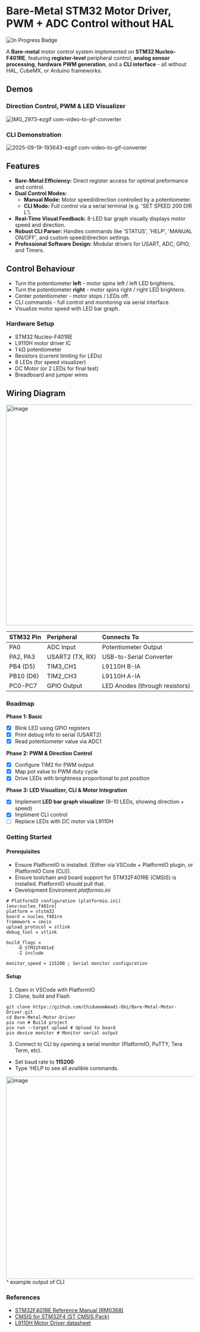 # Bare-Metal STM32 Motor Driver, PWM + ADC Control without HAL
![In Progress Badge](https://img.shields.io/badge/status-in%20progress-orange)  

A **Bare-metal** motor control system implemented on **STM32 Nucleo-F401RE**, featuring **register-level** peripheral control, **analog sensor processing**, **hardware PWM generation**, and a **CLI interface** - all without HAL, CubeMX, or Arduino frameworks.

## Demos 
### Direction Control, PWM & LED Visualizer
![IMG_2973-ezgif com-video-to-gif-converter](https://github.com/user-attachments/assets/e9ab0777-c68f-48c7-974d-36f4139dba0c)

### CLI Demonstration
![2025-09-19-193643-ezgif com-video-to-gif-converter](https://github.com/user-attachments/assets/b5bf2980-ab52-4334-b76e-ebab79aabcd2)

## Features
* **Bare-Metal Efficiency:** Direct register access for optimal preformance and control.
* **Dual Control Modes:**
   * **Manual Mode:** Motor speed/direction controlled by a potentiometer.
   * **CLI Mode:** Full control via a serial terminal (e.g. 'SET SPEED 200 DIR L'). 
* **Real-Time Visual Feedback:** 8-LED bar graph visually displays motor speed and direction.
* **Robust CLI Parser:** Handles commands like 'STATUS', 'HELP', 'MANUAL ON/OFF', and custom speed/direction settings.
* **Professional Software Design:** Modular drivers for USART, ADC, GPIO, and Timers.

## Control Behaviour 
* Turn the potentiometer **left** - motor spins left / left LED brightens.
* Turn the potentiometer **right** - motor spins right / right LED brightens.
* Center potentiometer - motor stops / LEDs off.
* CLI commands - full control and monitoring via serial interface.
* Visualize motor speed with LED bar graph.

### Hardware Setup
* STM32 Nucleo-F401RE
* L9110H motor driver IC
* 1 kΩ potentiometer
* Resistors (current limiting for LEDs)
* 8 LEDs (for speed visualizer)
* DC Motor (or 2 LEDs for final test)
* Breadboard and jumper wires

## Wiring Diagram
<img width="787" height="594" alt="image" src="https://github.com/user-attachments/assets/9ac8df23-5357-4253-891a-04f386074f72" />

| STM32 Pin | Peripheral | Connects To |
| :--- | :--- | :--- |
| PA0 | ADC Input | Potentiometer Output |
| PA2, PA3 | USART2 (TX, RX) | USB-to-Serial Converter |
| PB4 (D5) | TIM3_CH1 | L9110H B-IA |
| PB10 (D6) | TIM2_CH3 | L9110H A-IA |
| PC0-PC7 | GPIO Output | LED Anodes (through resistors) |


### Roadmap
**Phase 1: Basic**
 - [x]  Blink LED using GPIO registers
 - [x]  Print debug info to serial (USART2)
 - [x]  Read potentiometer value via ADC1

**Phase 2: PWM & Direction Control**
 - [x] Configure TIM2 for PWM output
 - [x] Map pot value to PWM duty cycle
 - [x] Drive LEDs with brightness proportional to pot position

**Phase 3: LED Visualizer, CLI & Motor Integration**
 - [x] Implement **LED bar graph visualizer** (8–10 LEDs, showing direction + speed)
 - [x] Impliment CLI control
 - [ ] Replace LEDs with DC motor via L9110H  

### Getting Started

#### Prerequisites
* Ensure PlatformIO is installed. (Either via VSCode + PlatformIO plugin, or PlatformIO Core (CLI)).
* Ensure toolchain and board support for STM32F401RE (CMSIS) is installed. PlatformIO should pull that.
* Development Enviroment *platformio.ini*
```
# PlatformIO configuration (platformio.ini)
[env:nucleo_f401re]
platform = ststm32
board = nucleo_f401re
framework = cmsis
upload_protocol = stlink
debug_tool = stlink

build_flags = 
    -D STM32F401xE
    -I include

monitor_speed = 115200 ; Serial monitor configuration
```

#### Setup
1) Open in VSCode with PlatformIO
2) Clone, build and Flash
```
git clone https://github.com/ChidumamAmadi-Obi/Bare-Metal-Motor-Driver.git
cd Bare-Metal-Motor-Driver
pio run # Build project
pio run --target upload # Upload to board
pio device monitor # Monitor serial output
```
3) Connect to CLI by opening a serial monitor (PlatformIO, PuTTY, Tera Term, etc).
* Set baud rate to **115200**
* Type 'HELP to see all availible commands.

<img width="1919" height="544" alt="image" src="https://github.com/user-attachments/assets/b99d3a66-4c1f-478a-8ddf-148e24acd968" />
 ^ example output of CLI

### References
* [STM32F401RE Reference Manual (RM0368)](https://www.st.com/resource/en/reference_manual/rm0368-stm32f401xbc-and-stm32f401xde-advanced-armbased-32bit-mcus-stmicroelectronics.pdf)
* [CMSIS for STM32F4 (ST CMSIS Pack)](https://github.com/STMicroelectronics/cmsis-device-f4)
* [L9110H Motor Driver datasheet](https://cdn-shop.adafruit.com/product-files/4489/4489_datasheet-l9110.pdf)

